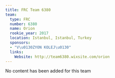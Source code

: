 ```yaml
---
title: FRC Team 6380
team:
  type: FRC
  number: 6380
  name: Orion
  rookie_year: 2017
  location: Istanbul, Istanbul, Turkey
  sponsors:
  - "V\u0130ZYON KOLEJ\u0130"
  links:
    Website: http://team6380.wixsite.com/orion
---
```


No content has been added for this team